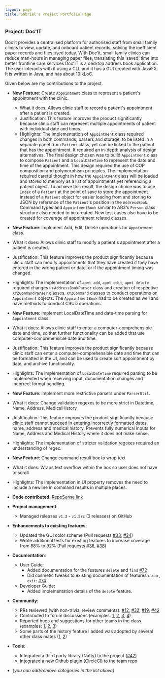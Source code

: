 ```yaml
---
layout: page
title: Gabriel's Project Portfolio Page
---
```


### Project: Doc'IT

Doc’it provides a centralised platform for authorised staff from small family clinics to view, update, and onboard
patient records, solving the inefficient paper records and files used today. With Doc’it, small family clinics can
reduce man-hours in managing paper files, translating this ‘saved’ time into better frontline care services
Doc'IT is a desktop address book application. The user interacts with it using a CLI, and it has a GUI created
with JavaFX. It is written in Java, and has about 10 kLoC.

Given below are my contributions to the project.

* **New Feature**: Create `Appointment` class to represent a patient's appointment with the clinic.
  * What it does: Allows clinic staff to record a patient's appointment after a patient is created.
  * Justification: This feature improves the product significantly because clinic staff can represent multiple appointments of patient with individual date and times.
  * Highlights: The implementation of `Appointment` class required changes in both commands, parsers and storage, to be listed in a separate panel from `Patient` class, yet can be linked to the patient that has the appointment. It required an in-depth analysis of design alternatives. The final design chosen was to build `Appointment` class to compose `Patient` and a `LocalDateTime` to represent the date and time of the appointment. This design required the use of OOP composition and polymorphism principles. The implementation required careful thought in how the `Appointment` class will be loaded and stored to memory as a list of appointments yet referencing a patient object. To achieve this result, the design choice was to use `Index` of a `Patient` at the point of save to store the appointment instead of a `Patient` object for easier loading from and storing to JSON by reference of the `Patient`'s position in the `AddressBook`.  Command types and `AppointmentBook` similar to AB3's `Person` class structure also needed to be created. New test cases also have to be created for coverage of appointment related classes.

* **New Feature**: Implement Add, Edit, Delete operations for `Appointment` class. 
* What it does: Allows clinic staff to modify a patient's appointment after a patient is created.
* Justification: This feature improves the product significantly because clinic staff can modify appointments that they have created if they have entered in the wrong patient or date, or if the appointment timing was changed.
* Highlights: The implementation of `apmt add`, `apmt edit`, `apmt delete` required changes in `AddressBookParser` class and creation of respective `XYZCommandParser` classes, `XYZCommand` classes to conduct operations on `Appointment` objects. The `AppointmentBook` had to be created as well and have methods to conduct CRUD operations.

* **New Feature**: Implement LocalDateTime and date-time parsing for `Appointment` class. 
* What it does: Allows clinic staff to enter a computer-comprehensible date and time, so that further functionality can be added that use computer-comprehensible date and time.
* Justification: This feature improves the product significantly because clinic staff can enter a computer-comprehensible date and time that can be formatted in the UI, and can be used to create sort appointment by date, and archive functionality.
* Highlights: The implementation of `LocalDateTime` required parsing to be implemented when receiving input, documentation changes and incorrect format handling.

* **New Feature**: Implement more restrictive parsers under `ParserUtil`.
* What it does: Change validation regexes to be more strict in Datetime, Name, Address, MedicalHistory 
* Justification: This feature improves the product significantly because clinic staff cannot succeed in entering incorrectly formatted dates, name, address and medical history. Prevents fully numerical inputs for Name, Address and Medical History where it does not make sense.
* Highlights: The implementation of stricter validation regexes required an understanding of regex.

* **New Feature**: Change command result box to wrap text
* What it does: Wraps text overflow within the box so user does not have to scroll
* Highlights: The implementation in UI property removes the need to include a newline in command results in multiple places.

* **Code contributed**: [RepoSense link]()

* **Project management**:
  * Managed releases `v1.3` - `v1.5rc` (3 releases) on GitHub

* **Enhancements to existing features**:
  * Updated the GUI color scheme (Pull requests [\#33](), [\#34]())
  * Wrote additional tests for existing features to increase coverage from 88% to 92% (Pull requests [\#36](), [\#38]())

* **Documentation**:
  * User Guide:
    * Added documentation for the features `delete` and `find` [\#72]()
    * Did cosmetic tweaks to existing documentation of features `clear`, `exit`: [\#74]()
  * Developer Guide:
    * Added implementation details of the `delete` feature.

* **Community**:
  * PRs reviewed (with non-trivial review comments): [\#12](), [\#32](), [\#19](), [\#42]()
  * Contributed to forum discussions (examples: [1](), [2](), [3](), [4]())
  * Reported bugs and suggestions for other teams in the class (examples: [1](), [2](), [3]())
  * Some parts of the history feature I added was adopted by several other class mates ([1](), [2]())

* **Tools**:
  * Integrated a third party library (Natty) to the project ([\#42]())
  * Integrated a new Github plugin (CircleCI) to the team repo

* _{you can add/remove categories in the list above}_
